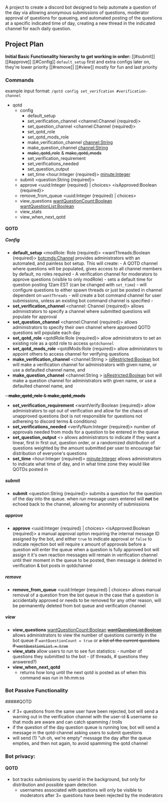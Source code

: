 A project to create a discord bot designed to help automate a question of the day via allowing anonymous submissions of questions, moderator approval of questions for queueing, and automated posting of the questions at a specific indicated time of day, creating a new thread in the indicated channel for each daily question.


## Project Plan
**Initial Basic Functionality hierarchy to get working in order:**
[[#submit]]
[[#approve]]
[[#Config]]  ```default_setup``` first and extra configs later on, they're lower priority
[[#remove]]
[[#view]] mostly for fun and last priority

### Commands
example input format: ```/qotd config set_verifcation #verification-channel```
- qotd 
	- config
	 	- default_setup
		- set_verification_channel <channel:Channel {required}> 
		- set_question_channel <channel:Channel {required}>
		- set_qotd_role
		- set_qotd_mods_role
		- make_verification_channel <channel:String>
		- make_question_channel <channel:String>
		-  ~~make_qotd_role~~ & ~~make_qotd_mods~~
		- set_verification_requirement
		- set_verifications_needed
		- set_question_output
		- set_time <hour:Integer {required}> <minute:Integer>
	- submit <question:String {required}>
	- approve <uuid:Integer {required} | choices> <isApproved:Boolean {required}>
	- remove_from_queue <uuid:Integer {required} |  choices>
	- view_questions <wantQuestionCount:Boolean> <wantQuestionList:Boolean>
	- view_stats
	- view_when_next_qotd

#### QOTD
##### Config
- **default_setup** <modRole: Role {required}> <wantThreads:Boolean {required}> <botcmds:Channel>
	provides administrators with an automated, and painless bot setup. This will create:
		- A QOTD channel where questions will be populated, gives access to all channel members by default, no roles required
		- A verification channel for moderators to approve questions (visible to only modRole)
		- sets a default time for question posting 12am EST (can be changed with ```set_time```)
		- will configure questions to either spawn threads or just be posted in channel dependent on ```wantThreads```
		- will create a bot command channel for user submissions, unless an existing bot command channel is specified
		- 
- **set_verification_channel** <channel: Channel {required}>
	allows administrators to specify a channel where submitted questions will populate for approval 
- **set_question_channel** <channel:Channel {required}>
	allows administrators to specify their own channel where approved QOTD questions will populate each day
- **set_qotd_role** <qotdRole:Role {required}>
	allow administrators to set an existing role as a qotd role to access ```qotdchannel```
- **set_qotd_mods_role** <qotdMods:Role {required}>
		allow administators to appoint others to access channel for verifying questions
-  **make_verification_channel** <channel:String > <isRestricted:Boolean>
	bot will make a verification channel for administrators with given name, or use a defaulted channel name, and 
- **make_question_channel** <channel:String > <isRestricted:Boolean>
bot will make a question channel for administrators with given name, or use a defaulted channel name, and 

~~- **make_qotd_role** & **make_qotd_mods**~~
- **set_verification_requirement** <wantVerify:Boolean {required}>
	allow administrators to opt out of verification and allow for the chaos of unapproved questions (bot is not responsible for questions not adhereing to discord terms & conditions)
- **set_verifications_needed** <verifyNum:Integer {required}>
number of approvals needed from mods for a question to be entered in the queue 
- **set_question_output** <>
allows administrators to indicate if they want a linear, first in first out, question order, or a randomized distribution of questions weighted by the amount submitted per user to encourage fair distribution of everyone's questions
- **set_time** <hour:Integer {required}> <minute:Integer>
allows administrators to indicate what time of day, and in what time zone they would like QOTDs posted in

##### submit 
- **submit** <question:String {required}>
	submits a question for the question of the day into the queue. when run message users entered will **not** be echoed back to the channel, allowing for anonmity of submissions

##### approve
- **approve** <uuid:Integer {required} | choices> <isApproved:Boolean {required}>
	a manual approval option requiring the internal message ID assigned by the bot, and either ```true``` to indicate approval or ```false``` to indicate rejection
	bot will require x amount of approvals before a question will enter the queue
		when a question is fully approved bot will assign it it's own reaction
		messages will remain in verification channel until their moment in the queue to be posted, then message is deleted in verification & bot posts in qotdchannel
		
##### remove
- **remove_from_queue** <uuid:Integer {required} |  choices>
	allows manual removal of a question from the bot queue in the case that a question is accidentally approved or needs to be removed for any other reason, will be permanently deleted from bot queue and verification channel	

	
##### view
- **view_questions** <wantQuestionCount:Boolean> ~~<wantQuestionList:Boolean>~~
	allows administrators to view the number of questions currently in the bot queue if ```wantQuestionCount = true```  or ~~a list of the current questions if ```wantQuestionList = true```~~
- **view_stats**
	allow users to run to see fun statistics:
		- number of questions they submitted to the bot
		- (if threads, # questions they answered?)
- **view_when_next_qotd**
	- returns how long until the next qotd is posted as of when this command was run in hh:mm:ss


### Bot Passive Functionality
#####QOTD
- if 3+ questions from the same user have been rejected, bot will send a warning out in the verification channel with the user-id & username so that mods are aware and can catch spamming / trolls
- if the question of the day question queue is running low, bot will send a message in the qotd-channel asking users to submit questions
- will send (1) "uh oh, we're empty" message the day after the queue empties, and then not again, to avoid spamming the qotd channel

### Bot privacy:
#### QOTD
- bot tracks submissions by userid in the background, but only for distribution and possible spam detection
	- usernames associated with questions will only be visible to moderators after 3+ questions have been rejected by the moderators